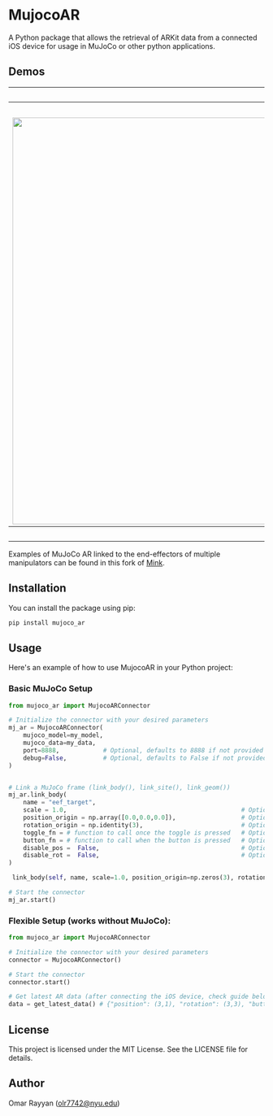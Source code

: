 
# MujocoAR

A Python package that allows the retrieval of ARKit data from a connected iOS device for usage in MuJoCo or other python applications.

## Demos

<table>
  <tr>
    <th colspan="4">
         Position Control
      </th>
  </tr>
  <tr>
    <th colspan="2">
          <a href="https://github.com/omarrayyann/mujoco_fruit_picking" target="_blank">MuJoCo Fruits Pick and Place</a>
      </th>
      <th colspan="2">
          <a href="https://github.com/omarrayyann/mujoco_pusht" target="_blank">MuJoCo PushT</a>
      </th>
  </tr>
  <tr>
    <td><img src="https://github.com/user-attachments/assets/3d496ce1-0b5d-4a1f-a6d2-dc2e19d1e3d8" width="800px" /></td>
    <td><img src="https://github.com/user-attachments/assets/8fd2b0ae-f90a-4df5-b114-3feac7c87e37" width="800px" /></td>
    <td><img src="https://github.com/user-attachments/assets/c1e927c5-a4af-4c95-a6d0-fe7f8a026c34" width="800px" /></td>
    <td><img src="https://github.com/user-attachments/assets/a58ed764-4e05-40a5-b26a-5bd896584f34" width="800px" /></td>
  </tr>
  <tr>
    <th colspan="4">
         Position and Rotation Control
      </th>
  </tr>
</table>

Examples of MuJoCo AR linked to the end-effectors of multiple manipulators can be found in this fork of [Mink](https://github.com/omarrayyann/mink-mujocoAR).

## Installation

You can install the package using pip:

```bash
pip install mujoco_ar
```

## Usage

Here's an example of how to use MujocoAR in your Python project:

### Basic MuJoCo Setup

```python
from mujoco_ar import MujocoARConnector

# Initialize the connector with your desired parameters
mj_ar = MujocoARConnector(
    mujoco_model=my_model, 
    mujoco_data=my_data, 
    port=8888,            # Optional, defaults to 8888 if not provided
    debug=False,          # Optional, defaults to False if not provided
)


# Link a MuJoCo frame (link_body(), link_site(), link_geom())
mj_ar.link_body(
    name = "eef_target",
    scale = 1.0,                                                # Optional, defaults to 1.0 if not provided
    position_origin = np.array([0.0,0.0,0.0]),                  # Optional, defaults to [0,0,0] if not provided
    rotation_origin = np.identity(3),                           # Optional, defaults to I(3) if not provided
    toggle_fn = # function to call once the toggle is pressed   # Optional, calls nothing if not provided
    button_fn = # function to call when the button is pressed   # Optional, calls nothing if not provided
    disable_pos =  False,                                       # Optional, defaults to False if not provided
    disable_rot =  False,                                       # Optional, defaults to False if not provided
)

 link_body(self, name, scale=1.0, position_origin=np.zeros(3), rotation_origin=np.identity(3), toggle_fn=None, button_fn=None, disable_pos=False, disable_rot=False):

# Start the connector
mj_ar.start()
```

### Flexible Setup (works without MuJoCo):

```python
from mujoco_ar import MujocoARConnector

# Initialize the connector with your desired parameters
connector = MujocoARConnector()

# Start the connector
connector.start()

# Get latest AR data (after connecting the iOS device, check guide below)
data = get_latest_data() # {"position": (3,1), "rotation": (3,3), "button": bool, "toggle", bool}
```

## License

This project is licensed under the MIT License. See the LICENSE file for details.

## Author

Omar Rayyan (olr7742@nyu.edu)
